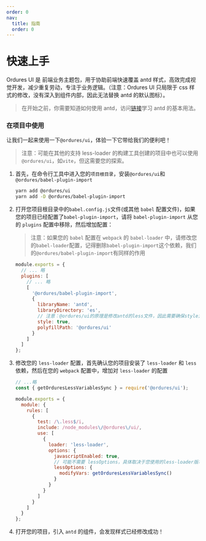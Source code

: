 ```yaml
---
order: 0
nav:
  title: 指南
  order: 0
---
```


# 快速上手

Ordures UI 是 前端业务主题包，用于协助前端快速覆盖 antd 样式，高效完成视觉开发，减少重复劳动，专注于业务逻辑。（注意：Ordures UI 只局限于 css 样式的修改，没有深入到组件内部，因此无法替换 antd 的默认图标）。

> 在开始之前，你需要知道如何使用 antd，访问[链接](https://ant.design/docs/react/getting-started-cn)学习 antd 的基本用法。

### 在项目中使用

让我们一起来使用一下`@ordures/ui`，体验一下它带给我们的便利吧！


> 注意：可能在其他的支持 less-loader 的构建工具创建的项目中也可以使用`@ordures/ui`，如`vite`，但这需要您的探索。

1. 首先，在命令行工具中进入您的`项目根目录`，安装`@ordures/ui`和`@ordures/babel-plugin-import`

   ```bash
   yarn add @ordures/ui
   yarn add -D @ordures/babel-plugin-import
   ```

2. 打开您项目根目录中的`babel.config.js`文件(或其他 `babel` 配置文件)，如果您的项目已经配置了`babel-plugin-import`，请将 `babel-plugin-import` 从您的 `plugins` 配置中移除，然后增加配置：

   > 注意：如果您的 `babel` 配置在 `webpack` 的 `babel-loader` 中，请修改您的`babel-loader`配置，记得删除`babel-plugin-import`这个依赖，我们的`@ordures/babel-plugin-import`有同样的作用

   ```javascript
   module.exports = {
     // ... 略
     plugins: [
       // ... 略
       [
         '@ordures/babel-plugin-import',
         {
           libraryName: 'antd',
           libraryDirectory: 'es',
           // 注意：@ordures/ui的原理是修改antd的less文件，因此需要确保style为true，且项目中有less-loader
           style: true,
           polyfillPath: '@ordures/ui'
         }
       ]
     ]
   };
   ```

3. 修改您的 `less-loader` 配置，首先确认您的项目安装了 `less-loader` 和 `less` 依赖，然后在您的 `webpack` 配置中，增加对 `less-loader` 的配置

   ```javascript
   // ...略
   const { getOrduresLessVariablesSync } = require('@ordures/ui');

   module.exports = {
     module: {
       rules: [
         {
           test: /\.less$/i,
           include: /node_modules\/@ordures\/ui/,
           use: [
             {
               loader: 'less-loader',
               options: {
                 javascriptEnabled: true,
                 // 可能不需要 lessOptions，具体取决于您使用的less-loader版本
                 lessOptions: {
                   modifyVars: getOrduresLessVariablesSync()
                 }
               }
             }
           ]
         }
       ]
     }
   };
   ```

4. 打开您的项目，引入 `antd` 的组件，会发现样式已经修改成功！

